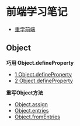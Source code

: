 # 前端学习笔记

+ [重学前端](./course/JavaScript/note.md)

## Object

**巧用 Object.defineProperty**

+ [1 Object.defineProperty](./interview/defineProperty/index1.js)
+ [2 Object.defineProperty](./interview/defineProperty/index2.js)

**重写Object方法**

+ [Object.assign](./interview/Object/index3.js)
+ [Object.entries](./interview/Object/index5.js)
+ [Object.fromEntries](./interview/Object/index6.js)
